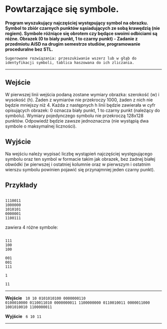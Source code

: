 # Powtarzające się symbole.

**Program wyszukujący najczęściej występujący symbol na obrazku. Symbol to zbiór czarnych punktów sąsiadujących ze sobą krawędzią (nie rogiem). Symbole różniące się obrotem czy będące swoimi odbiciami są różne.
Obrazek (0 to biały punkt, 1 to czarny punkt) -  Zadanie  z przedmiotu AiSD na drugim semestrze studiów, programowanie proceduralne bez STL.**

    Sugerowane rozwiązania: przeszukiwanie wszerz lub w głąb do identyfikacji symboli, tablica haszowana do ich zliczania.
    
---

**Wejście**
---

W pierwszej linii wejścia podaną zostane wymiary obrazka: szerokość (w) i wysokość (h). Żaden z wymiarów nie przekroczy 1000, żaden z nich nie będzie mniejszy niż 4. Każda z następnych h linii będzie zawierała w cyfr opisujących obrazek: 0 oznacza biały punkt, 1 to czarny punkt (należący do symbolu). Wymiary pojedynczego symbolu nie przekroczą 128x128 punktów. Odpowiedź będzie zawsze jednoznaczna (nie wystąpią dwa symbole o maksymalnej liczności).

**Wyjście**
---
    
Na wejściu należy wypisać liczbę wystąpień najczęściej występującego symbolu oraz ten symbol w formacie takim jak obrazek, bez żadnej białej obwódki (w pierwszej i ostatniej kolumnie oraz w pierwszym i ostatnim wierszu symbolu powinien pojawić się przynajmniej jeden czarny punkt).

**Przykłady**
---
<code>
1110011
1000000
1010101
0000001
1100111
</code>

zawiera 4 różne symbole:

<code>
111
100
100
</code>

<code>
001
001
111
</code>

<code>
1
</code>

<code>
11
</code>

---

**Wejście**
<code>
10 10
0101010100
0000000110
0100010000
0110011010
0000000011
1100000000
0110010011
0000011000
1001010010
1100000011
</code>

**Wyjście**
<code>
6
10
11
</code>

---
